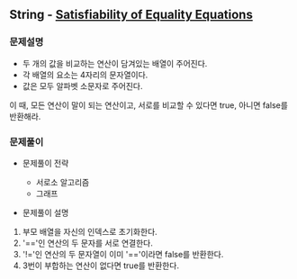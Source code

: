 ## String - [Satisfiability of Equality Equations](https://leetcode.com/problems/satisfiability-of-equality-equations/)

### 문제설명

- 두 개의 값을 비교하는 연산이 담겨있는 배열이 주어진다.
- 각 배열의 요소는 4자리의 문자열이다.
- 값은 모두 알파벳 소문자로 주어진다.

이 때, 모든 연산이 말이 되는 연산이고, 서로를 비교할 수 있다면 true, 아니면 false를 반환해라.

### 문제풀이

- 문제풀이 전략
  - 서로소 알고리즘
  - 그래프


- 문제풀이 설명
1. 부모 배열을 자신의 인덱스로 초기화한다.
2. '=='인 연산의 두 문자를 서로 연결한다.
3. '!='인 연산의 두 문자열이 이미 '=='이라면 false를 반환한다.
4. 3번이 부합하는 연산이 없다면 true를 반환한다.

